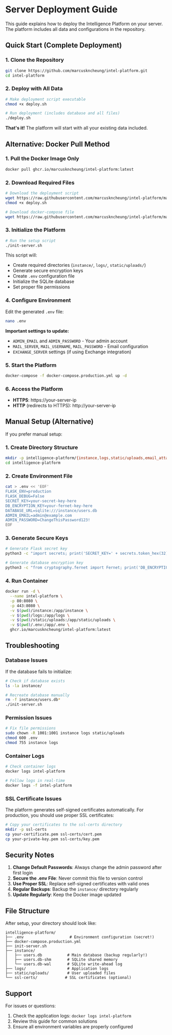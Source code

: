 # Server Deployment Guide

This guide explains how to deploy the Intelligence Platform on your server. The platform includes all data and configurations in the repository.

## Quick Start (Complete Deployment)

### 1. Clone the Repository

```bash
git clone https://github.com/marcuskncheung/intel-platform.git
cd intel-platform
```

### 2. Deploy with All Data

```bash
# Make deployment script executable
chmod +x deploy.sh

# Run deployment (includes database and all files)
./deploy.sh
```

**That's it!** The platform will start with all your existing data included.

## Alternative: Docker Pull Method

### 1. Pull the Docker Image Only

```bash
docker pull ghcr.io/marcuskncheung/intel-platform:latest
```

### 2. Download Required Files

```bash
# Download the deployment script
wget https://raw.githubusercontent.com/marcuskncheung/intel-platform/main/deploy.sh
chmod +x deploy.sh

# Download docker-compose file  
wget https://raw.githubusercontent.com/marcuskncheung/intel-platform/main/docker-compose.production.yml
```

### 3. Initialize the Platform

```bash
# Run the setup script
./init-server.sh
```

This script will:
- Create required directories (`instance/`, `logs/`, `static/uploads/`)
- Generate secure encryption keys
- Create `.env` configuration file
- Initialize the SQLite database
- Set proper file permissions

### 4. Configure Environment

Edit the generated `.env` file:

```bash
nano .env
```

**Important settings to update:**
- `ADMIN_EMAIL` and `ADMIN_PASSWORD` - Your admin account
- `MAIL_SERVER`, `MAIL_USERNAME`, `MAIL_PASSWORD` - Email configuration
- `EXCHANGE_SERVER` settings (if using Exchange integration)

### 5. Start the Platform

```bash
docker-compose -f docker-compose.production.yml up -d
```

### 6. Access the Platform

- **HTTPS**: https://your-server-ip
- **HTTP** (redirects to HTTPS): http://your-server-ip

## Manual Setup (Alternative)

If you prefer manual setup:

### 1. Create Directory Structure

```bash
mkdir -p intelligence-platform/{instance,logs,static/uploads,email_attachments,data/email_files}
cd intelligence-platform
```

### 2. Create Environment File

```bash
cat > .env << 'EOF'
FLASK_ENV=production
FLASK_DEBUG=False
SECRET_KEY=your-secret-key-here
DB_ENCRYPTION_KEY=your-fernet-key-here
DATABASE_URL=sqlite:///instance/users.db
ADMIN_EMAIL=admin@example.com
ADMIN_PASSWORD=ChangeThisPassword123!
EOF
```

### 3. Generate Secure Keys

```bash
# Generate Flask secret key
python3 -c "import secrets; print('SECRET_KEY=' + secrets.token_hex(32))"

# Generate database encryption key
python3 -c "from cryptography.fernet import Fernet; print('DB_ENCRYPTION_KEY=' + Fernet.generate_key().decode())"
```

### 4. Run Container

```bash
docker run -d \
  --name intel-platform \
  -p 80:8080 \
  -p 443:8080 \
  -v $(pwd)/instance:/app/instance \
  -v $(pwd)/logs:/app/logs \
  -v $(pwd)/static/uploads:/app/static/uploads \
  -v $(pwd)/.env:/app/.env \
  ghcr.io/marcuskncheung/intel-platform:latest
```

## Troubleshooting

### Database Issues

If the database fails to initialize:

```bash
# Check if database exists
ls -la instance/

# Recreate database manually
rm -f instance/users.db*
./init-server.sh
```

### Permission Issues

```bash
# Fix file permissions
sudo chown -R 1001:1001 instance logs static/uploads
chmod 600 .env
chmod 755 instance logs
```

### Container Logs

```bash
# Check container logs
docker logs intel-platform

# Follow logs in real-time
docker logs -f intel-platform
```

### SSL Certificate Issues

The platform generates self-signed certificates automatically. For production, you should use proper SSL certificates:

```bash
# Copy your certificates to the ssl-certs directory
mkdir -p ssl-certs
cp your-certificate.pem ssl-certs/cert.pem
cp your-private-key.pem ssl-certs/key.pem
```

## Security Notes

1. **Change Default Passwords**: Always change the admin password after first login
2. **Secure the .env File**: Never commit this file to version control
3. **Use Proper SSL**: Replace self-signed certificates with valid ones
4. **Regular Backups**: Backup the `instance/` directory regularly
5. **Update Regularly**: Keep the Docker image updated

## File Structure

After setup, your directory should look like:

```
intelligence-platform/
├── .env                    # Environment configuration (secret!)
├── docker-compose.production.yml
├── init-server.sh
├── instance/
│   ├── users.db           # Main database (backup regularly!)
│   ├── users.db-shm       # SQLite shared memory
│   └── users.db-wal       # SQLite write-ahead log
├── logs/                  # Application logs
├── static/uploads/        # User uploaded files
└── ssl-certs/            # SSL certificates (optional)
```

## Support

For issues or questions:
1. Check the application logs: `docker logs intel-platform`
2. Review this guide for common solutions
3. Ensure all environment variables are properly configured
